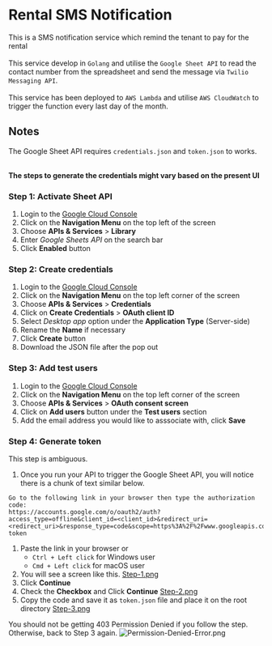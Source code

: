 # Rental SMS Notification

This is a SMS notification service which remind the tenant to pay for the rental
<br />
<br />
This service develop in `Golang` and utilise the `Google Sheet API` to read the contact number from the spreadsheet and send the message via `Twilio Messaging API`.
<br />
<br />
This service has been deployed to `AWS Lambda` and utilise `AWS CloudWatch` to trigger the function every last day of the month.

## Notes

The Google Sheet API requires `credentials.json` and `token.json` to works.
<br />
<br />

**The steps to generate the credentials might vary based on the present UI**

### Step 1: Activate Sheet API

1. Login to the [Google Cloud Console](https://console.cloud.google.com/)
1. Click on the **Navigation Menu** on the top left of the screen
1. Choose **APIs & Services** > **Library**
1. Enter _Google Sheets API_ on the search bar
1. Click **Enabled** button

### Step 2: Create credentials

1. Login to the [Google Cloud Console](https://console.cloud.google.com/)
1. Click on the **Navigation Menu** on the top left corner of the screen
1. Choose **APIs & Services** > **Credentials**
1. Click on **Create Credentials** > **OAuth client ID**
1. Select _Desktop app_ option under the **Application Type** (Server-side)
1. Rename the **Name** if necessary
1. Click **Create** button
1. Download the JSON file after the pop out

### Step 3: Add test users

1. Login to the [Google Cloud Console](https://console.cloud.google.com/)
1. Click on the **Navigation Menu** on the top left corner of the screen
1. Choose **APIs & Services** > **OAuth consent screen**
1. Click on **Add users** button under the **Test users** section
1. Add the email address you would like to asssociate with, click **Save**

### Step 4: Generate token

This step is ambiguous.

1. Once you run your API to trigger the Google Sheet API, you will notice there is a chunk of text similar below.

```
Go to the following link in your browser then type the authorization code:
https://accounts.google.com/o/oauth2/auth?access_type=offline&client_id=<client_id>&redirect_uri=<redirect_uri>&response_type=code&scope=https%3A%2F%2Fwww.googleapis.com%2Fauth%2Fspreadsheets.readonly&state=state-token
```

1. Paste the link in your browser or
   - `Ctrl + Left click` for Windows user
   - `Cmd + Left click` for macOS user
1. You will see a screen like this.
   [Step-1.png](https://postimg.cc/LgYt2Kyp)
1. Click **Continue**
1. Check the **Checkbox** and Click **Continue**
   [Step-2.png](https://postimg.cc/LnPtWSYk)
1. Copy the code and save it as `token.json` file and place it on the root directory
   [Step-3.png](https://postimg.cc/z36wpvBX)

You should not be getting 403 Permission Denied if you follow the step.
Otherwise, back to Step 3 again.
![Permission-Denied-Error.png](https://postimg.cc/XXpcwdnz)
